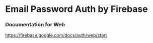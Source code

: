 # Email Password Auth by Firebase

### Documentation for Web
https://firebase.google.com/docs/auth/web/start


